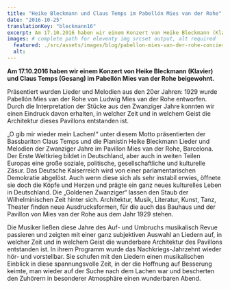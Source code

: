 ```yaml
---
title: "Heike Bleckmann und Claus Temps im Pabellón Mies van der Rohe"
date: "2016-10-25"
translationKey: "bleckmann16"
excerpt: Am 17.10.2016 haben wir einem Konzert von Heike Bleckmann (Klavier) und Claus Temps (Gesang) im Pabellón Mies van der Rohe beigewohnt.
images: # complete path for eleventy img srcset output, alt required
  featured: ./src/assets/images/blog/pabellon-mies-van-der-rohe-concierto-2016-06.jpg
  alt:
---
```


**Am 17.10.2016 haben wir einem Konzert von Heike Bleckmann (Klavier) und Claus Temps (Gesang) im Pabellón Mies van der Rohe beigewohnt.**

Präsentiert wurden Lieder und Melodien aus den 20er Jahren: 1929 wurde Pabellón Mies van der Rohe von Ludwig Mies van der Rohe entworfen. Durch die Interpretation der Stücke aus den Zwanziger Jahre konnten wir einen Eindruck davon erhalten, in welcher Zeit und in welchem Geist die Architektur dieses Pavillons entstanden ist.

„O gib mir wieder mein Lachen!“ unter diesem Motto präsentierten der Bassbariton Claus Temps und die Pianistin Heike Bleckmann Lieder und Melodien der Zwanziger Jahre im Pavillon Mies van der Rohe, Barcelona. Der Erste Weltkrieg bildet in Deutschland, aber auch in weiten Teilen Europas eine große soziale, politische, gesellschaftliche und kulturelle Zäsur. Das Deutsche Kaiserreich wird von einer parlamentarischen Demokratie abgelöst. Auch wenn diese sich als sehr instabil erwies, öffnete sie doch die Köpfe und Herzen und prägte ein ganz neues kulturelles Leben in Deutschland. Die „Goldenen Zwanziger“ lassen den Staub der Wilhelminischen Zeit hinter sich. Architektur, Musik, Literatur, Kunst, Tanz, Theater finden neue Ausdrucksformen, für die auch das Bauhaus und der Pavillon von Mies van der Rohe aus dem Jahr 1929 stehen.

Die Musiker ließen diese Jahre des Auf- und Umbruchs musikalisch Revue passieren und zeigten mit einer ganz subjektiven Auswahl an Liedern auf, in welcher Zeit und in welchem Geist die wunderbare Architektur des Pavillons entstanden ist. In ihrem Programm wurde das Nachkriegs-Jahrzehnt wieder hör- und vorstellbar. Sie schufen mit den Liedern einen musikalischen Einblick in diese spannungsvolle Zeit, in der die Hoffnung auf Besserung keimte, man wieder auf der Suche nach dem Lachen war und bescherten den Zuhörern in besonderer Atmosphäre einen wunderbaren Abend.
